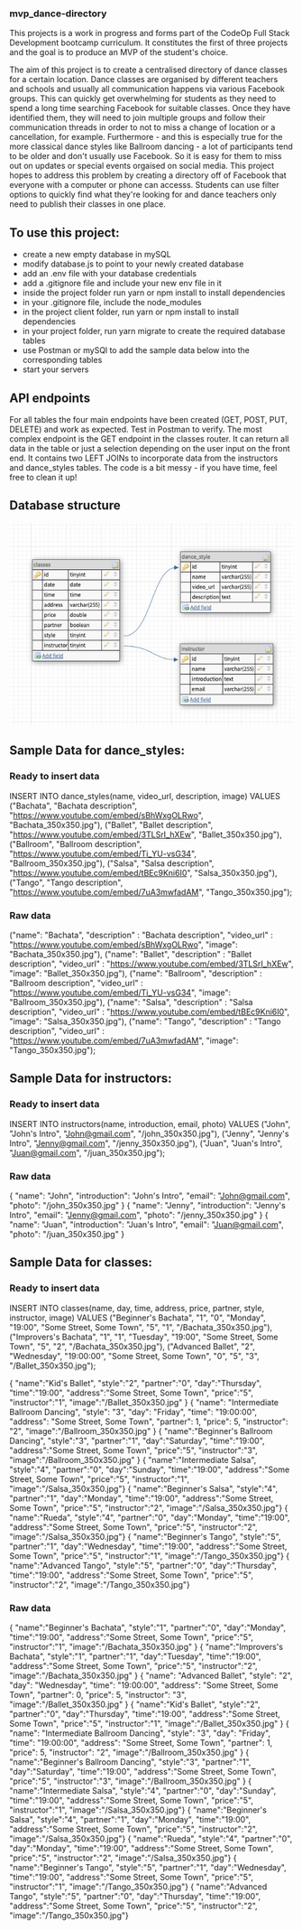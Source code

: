 ### mvp_dance-directory

This projects is a work in progress and forms part of the CodeOp Full Stack Development bootcamp curriculum. It constitutes the first of three projects and the goal is to produce an MVP of the student's choice.

The aim of this project is to create a centralised directory of dance classes for a certain location. Dance classes are organised by different teachers and schools and usually all communication happens via various Facebook groups. This can quickly get overwhelming for students as they need to spend a long time searching Facebook for suitable classes. Once they have identified them, they will need to join multiple groups and follow their communication threads in order to not to miss a change of location or a cancellation, for example. Furthermore - and this is especially true for the more classical dance styles like Ballroom dancing - a lot of participants tend to be older and don't usually use Facebook. So it is easy for them to miss out on updates or special events orgaised on social media.
This project hopes to address this problem by creating a directory off of Facebook that everyone with a computer or phone can accesss. Students can use filter options to quickly find what they're looking for and dance teachers only need to publish their classes in one place.

## To use this project:

- create a new empty database in mySQL
- modify database.js to point to your newly created database
- add an .env file with your database credentials
- add a .gitignore file and include your new env file in it
- inside the project folder run yarn or npm install to install dependencies
- in your .gitignore file, include the node_modules
- in the project client folder, run yarn or npm install to install dependencies
- in your project folder, run yarn migrate to create the required database tables
- use Postman or mySQl to add the sample data below into the corresponding tables
- start your servers

## API endpoints

For all tables the four main endpoints have been created (GET, POST, PUT, DELETE) and work as expected. Test in Postman to verify.
The most complex endpoint is the GET endpoint in the classes router. It can return all data in the table or just a selection depending on the user input on the front end. It contains two LEFT JOINs to incorporate data from the instructors and dance_styles tables. The code is a bit messy - if you have time, feel free to clean it up!

## Database structure

![Screenshot of the database](image.png)

## Sample Data for dance_styles:

### Ready to insert data

INSERT INTO dance_styles(name, video_url, description, image) VALUES
("Bachata", "Bachata description", "https://www.youtube.com/embed/sBhWxgOLRwo", "Bachata_350x350.jpg"),
("Ballet", "Ballet description", "https://www.youtube.com/embed/3TLSrI_hXEw", "Ballet_350x350.jpg"),
("Ballroom", "Ballroom description", "https://www.youtube.com/embed/Ti_YU-vsG34", "Ballroom_350x350.jpg"),
("Salsa", "Salsa description", "https://www.youtube.com/embed/tBEc9Kni6I0", "Salsa_350x350.jpg"),
("Tango", "Tango description", "https://www.youtube.com/embed/7uA3mwfadAM", "Tango_350x350.jpg");

### Raw data

("name": "Bachata", "description" : "Bachata description", "video_url" : "https://www.youtube.com/embed/sBhWxgOLRwo", "image": "Bachata_350x350.jpg"),
("name": "Ballet", "description" : "Ballet description", "video_url" : "https://www.youtube.com/embed/3TLSrI_hXEw", "image": "Ballet_350x350.jpg"),
("name": "Ballroom", "description" : "Ballroom description", "video_url" : "https://www.youtube.com/embed/Ti_YU-vsG34", "image": "Ballroom_350x350.jpg"),
("name": "Salsa", "description" : "Salsa description", "video_url" : "https://www.youtube.com/embed/tBEc9Kni6I0", "image": "Salsa_350x350.jpg"),
("name": "Tango", "description" : "Tango description", "video_url" : "https://www.youtube.com/embed/7uA3mwfadAM", "image": "Tango_350x350.jpg");

## Sample Data for instructors:

### Ready to insert data

INSERT INTO instructors(name, introduction, email, photo) VALUES
("John", "John's Intro", "John@gmail.com", "/john_350x350.jpg"),
("Jenny", "Jenny's Intro", "Jenny@gmail.com", "/jenny_350x350.jpg"),
("Juan", "Juan's Intro", "Juan@gmail.com", "/juan_350x350.jpg");

### Raw data

{ "name": "John", "introduction": "John's Intro", "email": "John@gmail.com", "photo": "/john_350x350.jpg" }
{ "name": "Jenny", "introduction": "Jenny's Intro", "email": "Jenny@gmail.com", "photo": "/jenny_350x350.jpg" }
{ "name": "Juan", "introduction": "Juan's Intro", "email": "Juan@gmail.com", "photo": "/juan_350x350.jpg" }

## Sample Data for classes:

### Ready to insert data

INSERT INTO classes(name, day, time, address, price, partner, style, instructor, image) VALUES
("Beginner's Bachata", "1", "0", "Monday", "19:00", "Some Street, Some Town", "5", "1", "/Bachata_350x350.jpg"),
("Improvers's Bachata", "1", "1", "Tuesday", "19:00", "Some Street, Some Town", "5", "2", "/Bachata_350x350.jpg"),
("Advanced Ballet", "2", "Wednesday", "19:00:00", "Some Street, Some Town", "0", "5", "3", "/Ballet_350x350.jpg");

{ "name":"Kid's Ballet", "style":"2", "partner":"0", "day":"Thursday", "time":"19:00", "address":"Some Street, Some Town", "price":"5", "instructor":"1", "image":"/Ballet_350x350.jpg" }
{ "name": "Intermediate Ballroom Dancing", "style": "3", "day": "Friday", "time": "19:00:00", "address": "Some Street, Some Town", "partner": 1, "price": 5, "instructor": "2", "image":"/Ballroom_350x350.jpg" }
{ "name":"Beginner's Ballroom Dancing", "style":"3", "partner":"1", "day":"Saturday", "time":"19:00", "address":"Some Street, Some Town", "price":"5", "instructor":"3", "image":"/Ballroom_350x350.jpg" }
{ "name":"Intermediate Salsa", "style":"4", "partner":"0", "day":"Sunday", "time":"19:00", "address":"Some Street, Some Town", "price":"5", "instructor":"1", "image":"/Salsa_350x350.jpg"}
{ "name":"Beginner's Salsa", "style":"4", "partner":"1", "day":"Monday", "time":"19:00", "address":"Some Street, Some Town", "price":"5", "instructor":"2", "image":"/Salsa_350x350.jpg"}
{ "name":"Rueda", "style":"4", "partner":"0", "day":"Monday", "time":"19:00", "address":"Some Street, Some Town", "price":"5", "instructor":"2", "image":"/Salsa_350x350.jpg"}
{ "name":"Beginner's Tango", "style":"5", "partner":"1", "day":"Wednesday", "time":"19:00", "address":"Some Street, Some Town", "price":"5", "instructor":"1", "image":"/Tango_350x350.jpg"}
{ "name":"Advanced Tango", "style":"5", "partner":"0", "day":"Thursday", "time":"19:00", "address":"Some Street, Some Town", "price":"5", "instructor":"2", "image":"/Tango_350x350.jpg"}

### Raw data

{ "name":"Beginner's Bachata", "style":"1", "partner":"0", "day":"Monday", "time":"19:00", "address":"Some Street, Some Town", "price":"5", "instructor":"1", "image":"/Bachata_350x350.jpg" }
{ "name":"Improvers's Bachata", "style":"1", "partner":"1", "day":"Tuesday", "time":"19:00", "address":"Some Street, Some Town", "price":"5", "instructor":"2", "image":"/Bachata_350x350.jpg" }
{ "name": "Advanced Ballet", "style": "2", "day": "Wednesday", "time": "19:00:00", "address": "Some Street, Some Town", "partner": 0, "price": 5, "instructor": "3", "image":"/Ballet_350x350.jpg" }
{ "name":"Kid's Ballet", "style":"2", "partner":"0", "day":"Thursday", "time":"19:00", "address":"Some Street, Some Town", "price":"5", "instructor":"1", "image":"/Ballet_350x350.jpg" }
{ "name": "Intermediate Ballroom Dancing", "style": "3", "day": "Friday", "time": "19:00:00", "address": "Some Street, Some Town", "partner": 1, "price": 5, "instructor": "2", "image":"/Ballroom_350x350.jpg" }
{ "name":"Beginner's Ballroom Dancing", "style":"3", "partner":"1", "day":"Saturday", "time":"19:00", "address":"Some Street, Some Town", "price":"5", "instructor":"3", "image":"/Ballroom_350x350.jpg" }
{ "name":"Intermediate Salsa", "style":"4", "partner":"0", "day":"Sunday", "time":"19:00", "address":"Some Street, Some Town", "price":"5", "instructor":"1", "image":"/Salsa_350x350.jpg"}
{ "name":"Beginner's Salsa", "style":"4", "partner":"1", "day":"Monday", "time":"19:00", "address":"Some Street, Some Town", "price":"5", "instructor":"2", "image":"/Salsa_350x350.jpg"}
{ "name":"Rueda", "style":"4", "partner":"0", "day":"Monday", "time":"19:00", "address":"Some Street, Some Town", "price":"5", "instructor":"2", "image":"/Salsa_350x350.jpg"}
{ "name":"Beginner's Tango", "style":"5", "partner":"1", "day":"Wednesday", "time":"19:00", "address":"Some Street, Some Town", "price":"5", "instructor":"1", "image":"/Tango_350x350.jpg"}
{ "name":"Advanced Tango", "style":"5", "partner":"0", "day":"Thursday", "time":"19:00", "address":"Some Street, Some Town", "price":"5", "instructor":"2", "image":"/Tango_350x350.jpg"}
